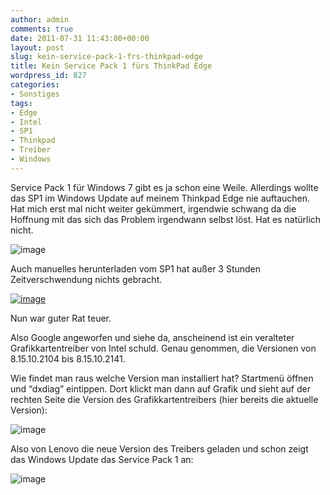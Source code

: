 ```yaml
---
author: admin
comments: true
date: 2011-07-31 11:43:00+00:00
layout: post
slug: kein-service-pack-1-frs-thinkpad-edge
title: Kein Service Pack 1 fürs ThinkPad Edge
wordpress_id: 827
categories:
- Sonstiges
tags:
- Edge
- Intel
- SP1
- Thinkpad
- Treiber
- Windows
---
```


Service Pack 1 für Windows 7 gibt es ja schon eine Weile. Allerdings wollte das SP1 im Windows Update auf meinem Thinkpad Edge nie auftauchen. Hat mich erst mal nicht weiter gekümmert, irgendwie schwang da die Hoffnung mit das sich das Problem irgendwann selbst löst. Hat es natürlich nicht.

![image](http://andydunkel.net/assets/uploads/2011/07/image28.png)

Auch manuelles herunterladen vom SP1 hat außer 3 Stunden Zeitverschwendung nichts gebracht.

[![image](http://andydunkel.net/assets/uploads/2011/07/image_thumb5.png)](http://andydunkel.net/assets/uploads/2011/07/image29.png)

Nun war guter Rat teuer.

<!-- more -->

Also Google angeworfen und siehe da, anscheinend ist ein veralteter Grafikkartentreiber von Intel schuld. Genau genommen, die Versionen von 8.15.10.2104 bis 8.15.10.2141.

Wie findet man raus welche Version man installiert hat? Startmenü öffnen und “dxdiag” eintippen. Dort klickt man dann auf Grafik und sieht auf der rechten Seite die Version des Grafikkartentreibers (hier bereits die aktuelle Version):

![image](http://andydunkel.net/assets/uploads/2011/07/image30.png)

Also von Lenovo die neue Version des Treibers geladen und schon zeigt das Windows Update das Service Pack 1 an:

![image](http://andydunkel.net/assets/uploads/2011/07/image31.png)
